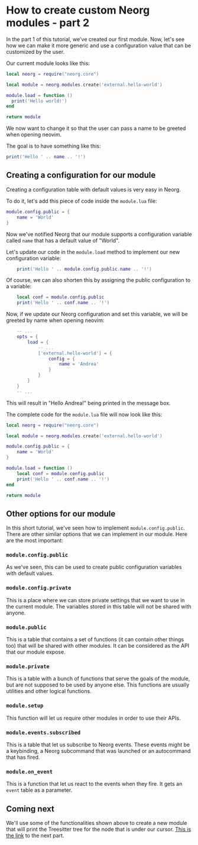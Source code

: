 # How to create custom Neorg modules - part 2

In the part 1 of this tutorial, we've created our first module. Now, let's see how we can make it more generic and use a configuration value that can be customized by the user.

Our current module looks like this:

```lua
local neorg = require("neorg.core")

local module = neorg.modules.create('external.hello-world')

module.load = function ()
  print('Hello world!')
end

return module
```

We now want to change it so that the user can pass a name to be greeted when opening neovim.

The goal is to have something like this:

```lua
print('Hello ' .. name .. '!')
```

## Creating a configuration for our module

Creating a configuration table with default values is very easy in Neorg.

To do it, let's add this piece of code inside the `module.lua` file:

```lua
module.config.public = {
    name = 'World'
}
```

Now we've notified Neorg that our module supports a configuration variable
called `name` that has a default value of "World".

Let's update our code in the `module.load` method to implement our new configuration variable:

```lua
    print('Hello ' .. module.config.public.name .. '!')
```

Of course, we can also shorten this by assigning the public configuration to a variable:

```lua
    local conf = module.config.public
    print('Hello ' .. conf.name .. '!')
```

Now, if we update our Neorg configuration and set this variable, we will be greeted
by name when opening neovim:

```lua
    -- ...
    opts = {
        load = {
            -- ...
            ['external.hello-world'] = {
                config = {
                    name = 'Andrea'
                }
            }
        }
    }
    -- ...
```

This will result in "Hello Andrea!" being printed in the message box.

The complete code for the `module.lua` file will now look like this:

```lua
local neorg = require("neorg.core")

local module = neorg.modules.create('external.hello-world')

module.config.public = {
    name = 'World'
}

module.load = function ()
    local conf = module.config.public
    print('Hello ' .. conf.name .. '!')
end

return module
```

## Other options for our module

In this short tutorial, we've seen how to implement `module.config.public`. There are other similar options that we can implement in our module. Here are the most important:

### `module.config.public`

As we've seen, this can be used to create public configuration variables with default values.

### `module.config.private`

This is a place where we can store private settings that we want to use in the current module. The variables stored in this table will not be shared with anyone.

### `module.public`

This is a table that contains a set of functions (it can contain other things too) that will be shared with other modules. It can be considered as the API that our module expose.

### `module.private`

This is a table with a bunch of functions that serve the goals of the module, but are not supposed to be used by anyone else. This functions are usually utilities and other logical functions.

### `module.setup`

This function will let us require other modules in order to use their APIs.

### `module.events.subscribed`

This is a table that let us subscribe to Neorg events. These events might be a keybinding, a Neorg subcommand that was launched or an autocommand that has fired.

### `module.on_event`

This is a function that let us react to the events when they fire. It gets an `event` table as a parameter.

## Coming next

We'll use some of the functionalities shown above to create a new module that will print the Treesitter tree for the node that is under our cursor. [This is the link](./part-3.md) to the next part.
